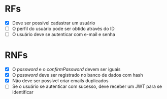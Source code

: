 # RFs

- [x] Deve ser possível cadastrar um usuário
- [ ] O perfil do usuário pode ser obtido através do ID
- [ ] O usuário deve se autenticar com e-mail e senha

# RNFs

- [x] O *password* e o *confirmPassword* devem ser iguais
- [x] O *password* deve ser registrado no banco de dados com hash
- [x] Não deve ser possível criar emails duplicados
- [ ] Se o usuário se autenticar com sucesso, deve receber um JWT para se identificar
